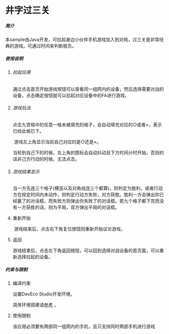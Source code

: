# 井字过三关

##### 简介

​        本sample由Java开发，可拉起身边小伙伴手机游戏加入到对局，过三关是非常经典的游戏，可通过时间来判断胜负。

##### 使用说明

1. ###### 拉起应用

   ​        通过点击首页开始游戏按钮可以查看同一组网内的设备，然后选择需要对战的设备，点击确定按钮就可以拉起对应设备中的FA进行游戏。

   

2. ###### 游戏玩法

   ​        点击九宫格中的任意一格未被填充的格子，会自动填充对应的○或者×，表示已经此格已下。

   ​        游戏左上角显示当前自己对应的是○还是×。

   ​        当轮到自己下的时候，左上角的图标会自动抖动且下方时间计时开始，否则的话非己方行动的时候，无法点击。

   

3. ###### 游戏结果显示

   ​        当一方先连三个格子(横竖以及对角线连三个都算)，则判定为胜利，或者行动方在规定时间内未动作，则判定行动方失败，对方获胜。胜利一方会弹出你已经赢了的对话框，而失败方则弹出你失败了的对话框。若九个格子都下完而没有一方获胜的话，则为平局，双方弹出平局的对话框。

   

4. 重新开始

   ​        游戏结束后，点击右下角复位按钮则重新开始议论游戏。

   

5. 返回

   ​        游戏结束后，点击左下角返回按钮，可以回到选择对战设备的首页面，可以重新选择拉起的设备。

   

##### 约束与限制

1. 编译约束

   设置DevEco Studio开发环境。

   具体环境搭建请[参考](https://developer.harmonyos.com/cn/docs/documentation/doc-guides/installation_process-0000001071425528) 。
  

2. 使用限制

   该应用必须要有两部同一组网内的手机，且只支持同时两部手机进行游戏

